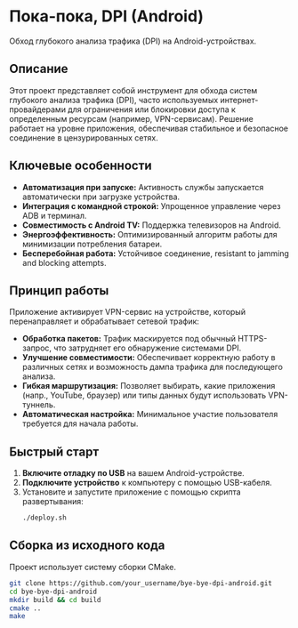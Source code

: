 # Пока-пока, DPI (Android)

Обход глубокого анализа трафика (DPI) на Android-устройствах.

## Описание

Этот проект представляет собой инструмент для обхода систем глубокого анализа трафика (DPI), часто используемых интернет-провайдерами для ограничения или блокировки доступа к определенным ресурсам (например, VPN-сервисам). Решение работает на уровне приложения, обеспечивая стабильное и безопасное соединение в цензурированных сетях.

## Ключевые особенности

- **Автоматизация при запуске:** Активность службы запускается автоматически при загрузке устройства.
- **Интеграция с командной строкой:** Упрощенное управление через ADB и терминал.
- **Совместимость с Android TV:** Поддержка телевизоров на Android.
- **Энергоэффективность:** Оптимизированный алгоритм работы для минимизации потребления батареи.
- **Бесперебойная работа:** Устойчивое соединение, resistant to jamming and blocking attempts.

## Принцип работы

Приложение активирует VPN-сервис на устройстве, который перенаправляет и обрабатывает сетевой трафик:
- **Обработка пакетов:** Трафик маскируется под обычный HTTPS-запрос, что затрудняет его обнаружение системами DPI.
- **Улучшение совместимости:** Обеспечивает корректную работу в различных сетях и возможность дампа трафика для последующего анализа.
- **Гибкая маршрутизация:** Позволяет выбирать, какие приложения (напр., YouTube, браузер) или типы данных будут использовать VPN-туннель.
- **Автоматическая настройка:** Минимальное участие пользователя требуется для начала работы.

## Быстрый старт

1.  **Включите отладку по USB** на вашем Android-устройстве.
2.  **Подключите устройство** к компьютеру с помощью USB-кабеля.
3.  Установите и запустите приложение с помощью скрипта развертывания:
    ```bash
    ./deploy.sh
    ```

## Сборка из исходного кода

Проект использует систему сборки CMake.

```bash
git clone https://github.com/your_username/bye-bye-dpi-android.git
cd bye-bye-dpi-android
mkdir build && cd build
cmake ..
make
